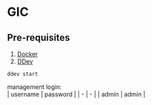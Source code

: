 # GIC

## Pre-requisites
1. [Docker](https://www.docker.com/)
2. [DDev](https://ddev.readthedocs.io/en/latest/users/install/ddev-installation/)

```
ddev start
```

management login:  
| username | password |
| -        | -        |
| admin    | admin    |